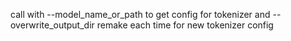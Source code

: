 call with --model_name_or_path to get config for tokenizer and --overwrite_output_dir
remake each time for new tokenizer config
